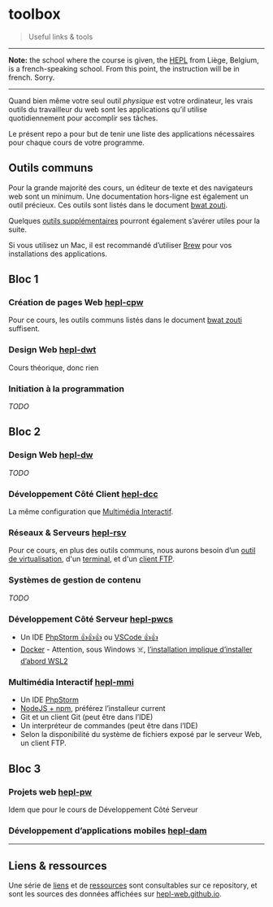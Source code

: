# toolbox

> Useful links &amp; tools

* * *

**Note:** the school where the course is given, the [HEPL](http://www.provincedeliege.be/hauteecole) from Liège, Belgium, is a french-speaking school. From this point, the instruction will be in french. Sorry.

* * *

Quand bien même votre seul outil _physique_ est votre ordinateur, les vrais outils du travailleur du web sont les applications qu’il utilise quotidiennement pour accomplir ses tâches.

Le présent repo a pour but de tenir une liste des applications nécessaires pour chaque cours de votre programme.

## Outils communs

Pour la grande majorité des cours, un éditeur de texte et des navigateurs web sont un minimum. Une documentation hors-ligne est également un outil précieux. Ces outils sont listés dans le document [bwat zouti](./app/toolbox-bwat-zouti.md).

Quelques [outils supplémentaires](./app/divers.md) pourront également s’avérer utiles pour la suite.

Si vous utilisez un Mac, il est recommandé d’utiliser [Brew](https://brew.sh) pour vos installations des applications.

## Bloc 1

### Création de pages Web [hepl-cpw](https://github.com/hepl-cpw)

Pour ce cours, les outils communs listés dans le document [bwat zouti](./app/toolbox-bwat-zouti.md) suffisent.

### Design Web [hepl-dwt](https://github.com/hepl-dwt)

Cours théorique, donc rien

### Initiation à la programmation

_TODO_

## Bloc 2

### Design Web [hepl-dw](https://github.com/hepl-dw)

_TODO_

### Développement Côté Client [hepl-dcc](https://github.com/hepl-dcc)

La même configuration que [Multimédia Interactif](#multimedia-interactif).

### Réseaux & Serveurs [hepl-rsv](https://github.com/hepl-rsv)

Pour ce cours, en plus des outils communs, nous aurons besoin d’un [outil de virtualisation](./app/serveurs.md#virtualisation), d'un [terminal](./app/divers.md#terminal), et d'un [client FTP](./app/serveurs.md#ftp).

### Systèmes de gestion de contenu

_TODO_

### Développement Côté Serveur [hepl-pwcs](https://github.com/hepl-pwcs)

- Un IDE [PhpStorm 👍👍👍](https://www.jetbrains.com/phpstorm/) ou [VSCode 👍👍](https://code.visualstudio.com/)
- [Docker](https://www.docker.com/get-started)  - Attention, sous Windows ☠️, [l’installation implique d’installer d’abord WSL2](https://docs.docker.com/desktop/windows/)

### Multimédia Interactif [hepl-mmi](https://github.com/hepl-mmi)

- Un IDE [PhpStorm](https://www.jetbrains.com/phpstorm/)
- [NodeJS + npm](https://nodejs.org/en/), préférez l’installeur current
- Git et un client Git (peut être dans l’IDE)
- Un interpréteur de commandes (peut être dans l’IDE)
- Selon la disponibilité du système de fichiers exposé par le serveur Web, un client FTP.

## Bloc 3

### Projets web [hepl-pw](https://github.com/hepl-pw)

Idem que pour le cours de Développement Côté Serveur

### Développement d’applications mobiles [hepl-dam](https://github.com/hepl-dam)

* * *

## Liens & ressources

Une série de [liens](./links) et de [ressources](./resources) sont consultables sur ce repository, et sont les sources des données affichées sur [hepl-web.github.io](https://hepl-web.github.io).
